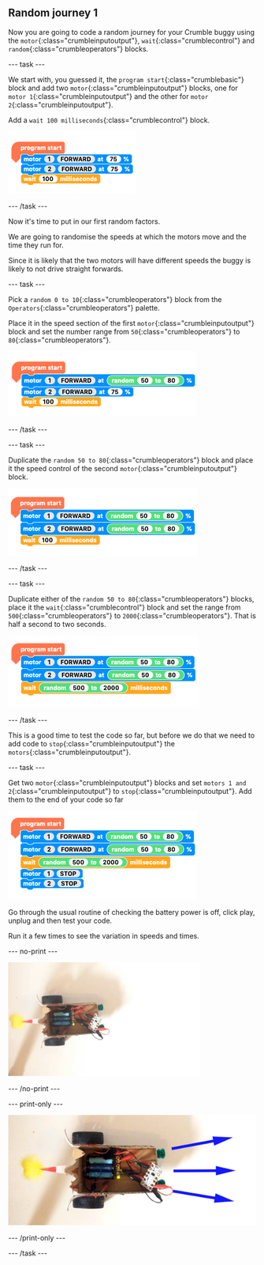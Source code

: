 ## Random journey 1

Now you are going to code a random journey for your Crumble buggy using the `motor`{:class="crumbleinputoutput"}, `wait`{:class="crumblecontrol"} and `random`{:class="crumbleoperators"} blocks.

--- task ---

We start with, you guessed it, the `program start`{:class="crumblebasic"} block and add two `motor`{:class="crumbleinputoutput"} blocks, one for `motor 1`{:class="crumbleinputoutput"} and the other for `motor 2`{:class="crumbleinputoutput"}.

Add a `wait 100 milliseconds`{:class="crumblecontrol"} block.

![Turning both motors on code](images/randomJourney1_codeStep1.png)

--- /task ---

Now it's time to put in our first random factors.

We are going to randomise the speeds at which the motors move and the time they run for.

Since it is likely that the two motors will have different speeds the buggy is likely to not drive straight forwards.

--- task ---

Pick a `random 0 to 10`{:class="crumbleoperators"} block from the `Operators`{:class="crumbleoperators"} palette.

Place it in the speed section of the first `motor`{:class="crumbleinputoutput"} block and set the number range from `50`{:class="crumbleoperators"} to `80`{:class="crumbleoperators"}.

![First random speed block](images/randomJourney1_codeStep2.png)

--- /task ---

--- task ---

Duplicate the `random 50 to 80`{:class="crumbleoperators"} block and place it the speed control of the second `motor`{:class="crumbleinputoutput"} block.

![Second random speed block](images/randomJourney1_codeStep3.png)

--- /task ---

--- task ---

Duplicate either of the `random 50 to 80`{:class="crumbleoperators"} blocks, place it the `wait`{:class="crumblecontrol"} block and set the range from `500`{:class="crumbleoperators"} to `2000`{:class="crumbleoperators"}. That is half a second to two seconds.

![Random wait block](images/randomJourney1_codeStep4.png)

--- /task ---

This is a good time to test the code so far, but before we do that we need to add code to `stop`{:class="crumbleinputoutput"} the `motors`{:class="crumbleinputoutput"}.

--- task ---

Get two `motor`{:class="crumbleinputoutput"} blocks and set `motors 1 and 2`{:class="crumbleinputoutput"} to `stop`{:class="crumbleinputoutput"}. Add them to the end of your code so far

![Added motor blocks](images/randomJourney1_codeStep5.png)

Go through the usual routine of checking the battery power is off, click play, unplug and then test your code.

Run it a few times to see the variation in speeds and times.

--- no-print ---

![Running first random journey test](images/randomJourney1_firstTestRun.gif)

--- /no-print ---

--- print-only ---

![Running first random journey test](images/randomJourney1_firstTestRun.png)

--- /print-only ---

--- /task ---